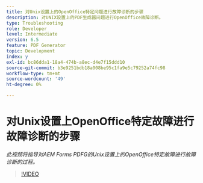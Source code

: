 ```yaml
---
title: 对Unix设置上的OpenOffice特定问题进行故障诊断的步骤
description: 对UNIX设置上的PDF生成器问题进行OpenOffice故障诊断。
type: Troubleshooting
role: Developer
level: Intermediate
version: 6.5
feature: PDF Generator
topic: Development
index: y
exl-id: bc86dda1-18a4-474b-a8ec-d4e7f15ddd10
source-git-commit: b3e9251bdb18a008be95c1fa9e5c79252a74fc98
workflow-type: tm+mt
source-wordcount: '49'
ht-degree: 0%

---
```


# 对Unix设置上OpenOffice特定故障进行故障诊断的步骤

*此视频将指导对AEM Forms PDFG的Unix设置上的OpenOffice特定故障进行故障诊断的过程。*

>[!VIDEO](https://video.tv.adobe.com/v/335551?quality=12&learn=on)
